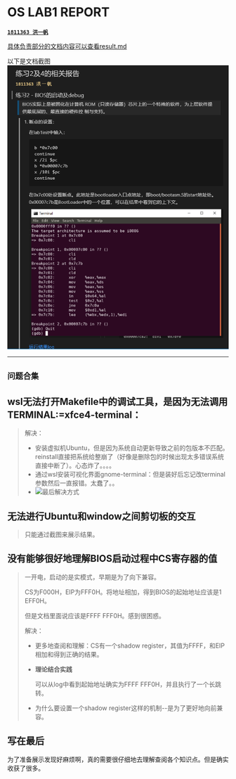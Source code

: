 # OS LAB1 REPORT

[**`1811363 洪一帆`**]

[**`1811363 洪一帆`**]:bug_writer

[具体负责部分的文档内容可以查看result.md](result.md)

以下是文档截图
![](./images/hyf.png)

****

## `问题合集`

## wsl无法打开Makefile中的调试工具，是因为无法调用TERMINAL:=xfce4-terminal：
> 
> 解决：
>   - 安装虚拟机Ubuntu，但是因为系统自动更新导致之前的包版本不匹配。reinstall直接把系统给整崩了（好像是删除包的时候出现太多错误系统直接中断了）。心态炸了。。。。
>   - 通过wsl安装可视化界面gnome-terminal：但是装好后忘记改terminal参数然后一直报错。太蠢了。。
>   - ![最后解决方式](../images/terminal.png)




## 无法进行Ubuntu和window之间剪切板的交互

> 只能通过截图来展示结果。



## 没有能够很好地理解BIOS启动过程中CS寄存器的值

>    一开电，启动的是实模式，早期是为了向下兼容。
>    
>    CS为F000H，EIP为FFF0H。将地址相加，得到BIOS的起始地址应该是1 EFF0H。
> 
>    但是文档里面说应该是FFFF FFF0H。感到很困惑。
> 
>    解决：
> 
> -   更多地查阅和理解：CS有一个shadow register，其值为FFFF，和EIP相加和得到正确的结果。
> 
> - **理论结合实践**
>    
>    可以从log中看到起始地址确实为FFFF FFF0H，并且执行了一个长跳转。
> 
> - 为什么要设置一个shadow register这样的机制--是为了更好地向前兼容。

## 写在最后
为了准备展示发现好麻烦啊，真的需要很仔细地去理解查阅各个知识点。但是确实收获了很多。
